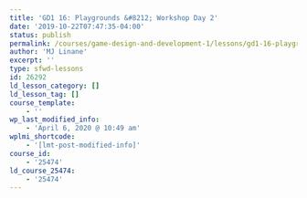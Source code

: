 ```yaml
---
title: 'GD1 16: Playgrounds &#8212; Workshop Day 2'
date: '2019-10-22T07:47:35-04:00'
status: publish
permalink: /courses/game-design-and-development-1/lessons/gd1-16-playgrounds-workshop-day-2
author: 'MJ Linane'
excerpt: ''
type: sfwd-lessons
id: 26292
ld_lesson_category: []
ld_lesson_tag: []
course_template:
    - ''
wp_last_modified_info:
    - 'April 6, 2020 @ 10:49 am'
wplmi_shortcode:
    - '[lmt-post-modified-info]'
course_id:
    - '25474'
ld_course_25474:
    - '25474'
---
```

<!DOCTYPE html PUBLIC "-//W3C//DTD HTML 4.0 Transitional//EN" "http://www.w3.org/TR/REC-html40/loose.dtd">
<?xml encoding="UTF-8">
